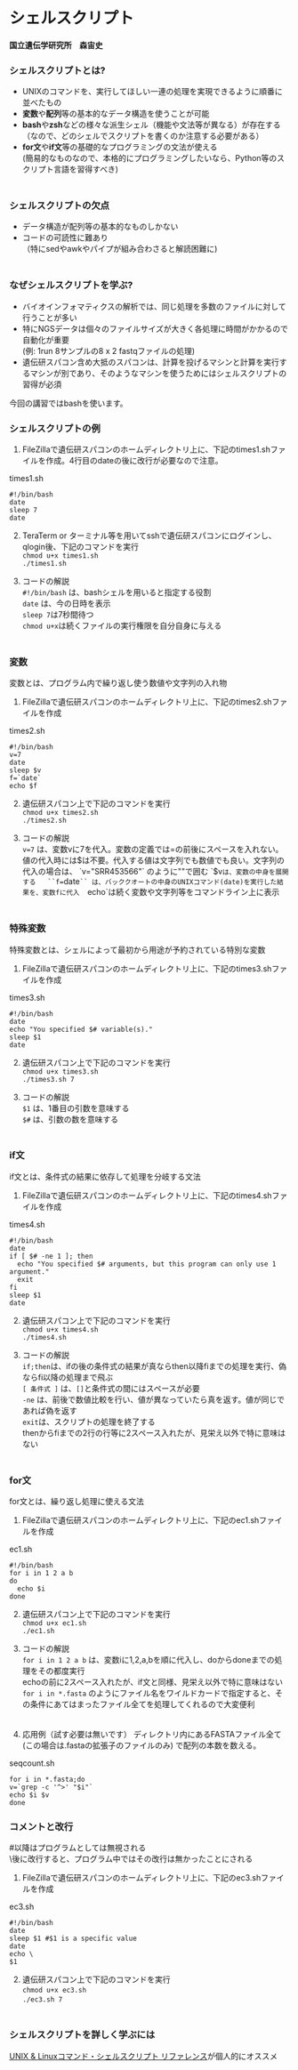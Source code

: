 # シェルスクリプト
#### 国立遺伝学研究所　森宙史

### シェルスクリプトとは?

- UNIXのコマンドを、実行してほしい一連の処理を実現できるように順番に並べたもの  
- **変数**や**配列**等の基本的なデータ構造を使うことが可能  
- **bash**や**zsh**などの様々な派生シェル（機能や文法等が異なる）が存在する  
（なので、どのシェルでスクリプトを書くのか注意する必要がある）
- **for文**や**if文**等の基礎的なプログラミングの文法が使える  
(簡易的なものなので、本格的にプログラミングしたいなら、Python等のスクリプト言語を習得すべき)  
　    
### シェルスクリプトの欠点

- データ構造が配列等の基本的なものしかない  
- コードの可読性に難あり  
（特にsedやawkやパイプが組み合わさると解読困難に)  
　  
### なぜシェルスクリプトを学ぶ?

- バイオインフォマティクスの解析では、同じ処理を多数のファイルに対して行うことが多い  
- 特にNGSデータは個々のファイルサイズが大きく各処理に時間がかかるので自動化が重要  
(例: 1run 8サンプルの8 x 2 fastqファイルの処理)  
- 遺伝研スパコン含め大抵のスパコンは、計算を投げるマシンと計算を実行するマシンが別であり、そのようなマシンを使うためにはシェルスクリプトの習得が必須  　  

今回の講習ではbashを使います。

### シェルスクリプトの例

1. FileZillaで遺伝研スパコンのホームディレクトリ上に、下記のtimes1.shファイルを作成。4行目のdateの後に改行が必要なので注意。

times1.sh
```
#!/bin/bash
date
sleep 7
date

```

2. TeraTerm or ターミナル等を用いてsshで遺伝研スパコンにログインし、qlogin後、下記のコマンドを実行  
`chmod u+x times1.sh`  
`./times1.sh`  

3. コードの解説  
`#!/bin/bash` は、bashシェルを用いると指定する役割  
`date` は、今の日時を表示  
`sleep 7`は7秒間待つ  
`chmod u+x`は続くファイルの実行権限を自分自身に与える  
　  
### 変数

変数とは、プログラム内で繰り返し使う数値や文字列の入れ物  

1. FileZillaで遺伝研スパコンのホームディレクトリ上に、下記のtimes2.shファイルを作成

times2.sh
```
#!/bin/bash
v=7
date
sleep $v
f=`date`
echo $f

```

2. 遺伝研スパコン上で下記のコマンドを実行  
`chmod u+x times2.sh`  
`./times2.sh`  

3. コードの解説  
`v=7` は、変数vに7を代入。変数の定義では=の前後にスペースを入れない。値の代入時には$は不要。代入する値は文字列でも数値でも良い。文字列の代入の場合は、
`v="SRR453566"` のように""で囲む  
`$v` は、変数の中身を展開する  
``f= `date` `` は、バッククオートの中身のUNIXコマンド(date)を実行した結果を、変数fに代入  
`echo`は続く変数や文字列等をコマンドライン上に表示  
　  
### 特殊変数

特殊変数とは、シェルによって最初から用途が予約されている特別な変数  

1. FileZillaで遺伝研スパコンのホームディレクトリ上に、下記のtimes3.shファイルを作成

times3.sh
```
#!/bin/bash
date
echo "You specified $# variable(s)."
sleep $1
date

```

2. 遺伝研スパコン上で下記のコマンドを実行  
`chmod u+x times3.sh`  
`./times3.sh 7`

3. コードの解説  
`$1` は、1番目の引数を意味する  
`$#` は、引数の数を意味する  
　  
### if文

if文とは、条件式の結果に依存して処理を分岐する文法  

1. FileZillaで遺伝研スパコンのホームディレクトリ上に、下記のtimes4.shファイルを作成

times4.sh
```
#!/bin/bash
date
if [ $# -ne 1 ]; then
  echo "You specified $# arguments, but this program can only use 1 argument."
  exit
fi
sleep $1
date

```

2. 遺伝研スパコン上で下記のコマンドを実行  
`chmod u+x times4.sh`  
`./times4.sh`  

3. コードの解説  
`if;then`は、ifの後の条件式の結果が真ならthen以降fiまでの処理を実行、偽ならfi以降の処理まで飛ぶ  
`[ 条件式 ]` は、`[]`と条件式の間にはスペースが必要   
`-ne` は、前後で数値比較を行い、値が異なっていたら真を返す。値が同じであれば偽を返す  
`exit`は、スクリプトの処理を終了する  
thenからfiまでの2行の行等に2スペース入れたが、見栄え以外で特に意味はない  
　  
### for文

for文とは、繰り返し処理に使える文法   

1. FileZillaで遺伝研スパコンのホームディレクトリ上に、下記のec1.shファイルを作成

ec1.sh
```
#!/bin/bash
for i in 1 2 a b
do
  echo $i
done

```

2. 遺伝研スパコン上で下記のコマンドを実行  
`chmod u+x ec1.sh`  
`./ec1.sh`  

3. コードの解説  
`for i in 1 2 a b` は、変数iに1,2,a,bを順に代入し、doからdoneまでの処理をその都度実行  
echoの前に2スペース入れたが、if文と同様、見栄え以外で特に意味はない  
`for i in *.fasta` のようにファイル名をワイルドカードで指定すると、その条件にあてはまったファイル全てを処理してくれるので大変便利  
　  
4. 応用例（試す必要は無いです）
ディレクトリ内にあるFASTAファイル全て (この場合は.fastaの拡張子のファイルのみ) で配列の本数を数える。

seqcount.sh
```
for i in *.fasta;do
v=`grep -c '^>' "$i"`
echo $i $v
done

```

### コメントと改行

#以降はプログラムとしては無視される  
\後に改行すると、プログラム中ではその改行は無かったことにされる   

1. FileZillaで遺伝研スパコンのホームディレクトリ上に、下記のec3.shファイルを作成

ec3.sh
```
#!/bin/bash
date
sleep $1 #$1 is a specific value
date
echo \
$1

```

2. 遺伝研スパコン上で下記のコマンドを実行  
`chmod u+x ec3.sh`  
`./ec3.sh 7`  
　  
### シェルスクリプトを詳しく学ぶには
[UNIX & Linuxコマンド・シェルスクリプト リファレンス](https://shellscript.sunone.me/)が個人的にオススメ
